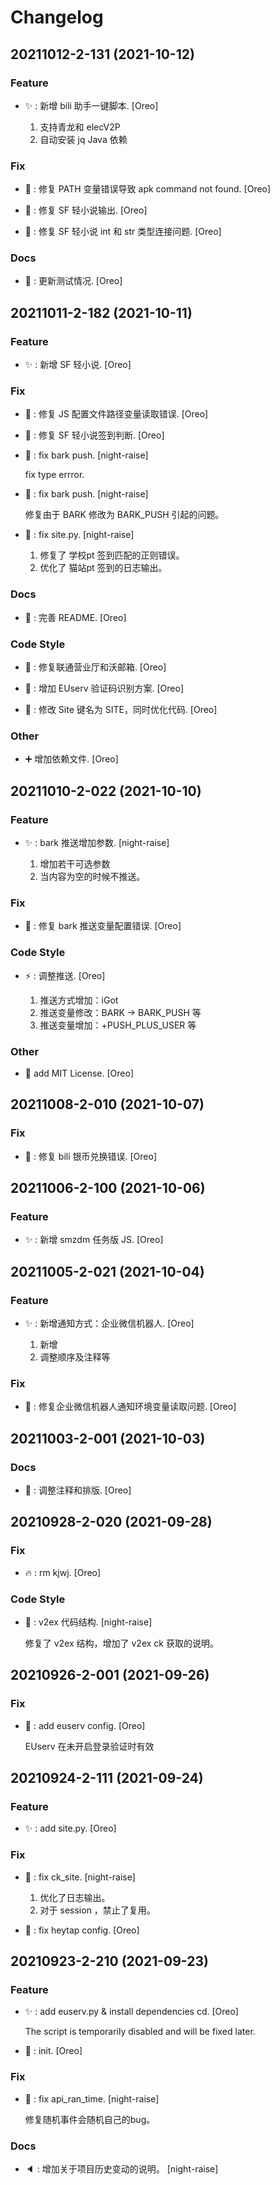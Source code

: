 # Changelog


## 20211012-2-131 (2021-10-12)

### Feature

* :sparkles: : 新增 bili 助手一键脚本. [Oreo]

  1. 支持青龙和 elecV2P
  2. 自动安装 jq Java 依赖

### Fix

* :bug: : 修复 PATH 变量错误导致 apk command not found. [Oreo]

* :bug: : 修复 SF 轻小说输出. [Oreo]

* :bug: : 修复 SF 轻小说 int 和 str 类型连接问题. [Oreo]

### Docs

* :memo: : 更新测试情况. [Oreo]


## 20211011-2-182 (2021-10-11)

### Feature

* :sparkles: : 新增 SF 轻小说. [Oreo]

### Fix

* :bug: : 修复 JS 配置文件路径变量读取错误. [Oreo]

* :bug: : 修复 SF 轻小说签到判断. [Oreo]

* :bug: : fix bark push. [night-raise]

  fix type errror.

* :bug: : fix bark push. [night-raise]

  修复由于 BARK 修改为 BARK_PUSH 引起的问题。

* :bug: : fix site.py. [night-raise]

  1. 修复了 学校pt 签到匹配的正则错误。
  2. 优化了 猫站pt 签到的日志输出。

### Docs

* :memo: : 完善 README. [Oreo]

### Code Style

* :art: : 修复联通营业厅和沃邮箱. [Oreo]

* :racehorse: : 增加 EUserv 验证码识别方案. [Oreo]

* :art: : 修改 Site 键名为 SITE，同时优化代码. [Oreo]

### Other

* :heavy_plus_sign: 增加依赖文件. [Oreo]


## 20211010-2-022 (2021-10-10)

### Feature

* :sparkles: : bark 推送增加参数. [night-raise]

  1. 增加若干可选参数
  2. 当内容为空的时候不推送。

### Fix

* :bug: : 修复 bark 推送变量配置错误. [Oreo]

### Code Style

* :zap: : 调整推送. [Oreo]

  1. 推送方式增加：iGot
  2. 推送变量修改：BARK -> BARK_PUSH 等
  3. 推送变量增加：+PUSH_PLUS_USER 等

### Other

* :page_facing_up: add MIT License. [Oreo]


## 20211008-2-010 (2021-10-07)

### Fix

* :bug: : 修复 bili 银币兑换错误. [Oreo]


## 20211006-2-100 (2021-10-06)

### Feature

* :sparkles: : 新增 smzdm 任务版 JS. [Oreo]


## 20211005-2-021 (2021-10-04)

### Feature

* :sparkles: : 新增通知方式：企业微信机器人. [Oreo]

  1. 新增
  2. 调整顺序及注释等

### Fix

* :bug: : 修复企业微信机器人通知环境变量读取问题. [Oreo]


## 20211003-2-001 (2021-10-03)

### Docs

* :memo: : 调整注释和排版. [Oreo]


## 20210928-2-020 (2021-09-28)

### Fix

* :fire: : rm kjwj. [Oreo]

### Code Style

* :art: : v2ex 代码结构. [night-raise]

  修复了 v2ex 结构，增加了 v2ex ck 获取的说明。


## 20210926-2-001 (2021-09-26)

### Fix

* :wrench: : add euserv config. [Oreo]

  EUserv 在未开启登录验证时有效


## 20210924-2-111 (2021-09-24)

### Feature

* :sparkles: : add site.py. [Oreo]

### Fix

* :bug: : fix ck_site. [night-raise]

  1. 优化了日志输出。
  2. 对于 session ，禁止了复用。

* :wrench: : fix heytap config. [Oreo]


## 20210923-2-210 (2021-09-23)

### Feature

* :sparkles: : add euserv.py & install dependencies cd. [Oreo]

  The script is temporarily disabled and will be fixed later.

* :tada: : init. [Oreo]

### Fix

* :bug: : fix api_ran_time. [night-raise]

  修复随机事件会随机自己的bug。

### Docs

* :speaker: : 增加关于项目历史变动的说明。 [night-raise]


